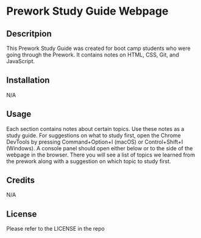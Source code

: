 # Prework Study Guide Webpage

## Descritpion

This Prework Study Guide was created for boot camp students who were going through the Prework. It contains notes on HTML, CSS, Git, and JavaScript.

## Installation

N/A

## Usage

Each section contains notes about certain topics. Use these notes as a study guide.  For suggestions on what to study first, open the Chrome DevTools by pressing Command+Option+I (macOS) or Control+Shift+I (Windows). A console panel should open either below or to the side of the webpage in the browser. There you will see a list of topics we learned from the prework along with a suggestion on which topic to study first.


## Credits

N/A

## License

Please refer to the LICENSE in the repo


